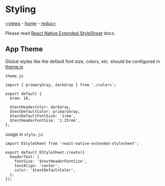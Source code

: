 # Styling

[<views](views.md) - [home](index.md) - [redux>](redux.md)

Please read [React Native Extended StyleSheet](https://github.com/vitalets/react-native-extended-stylesheet) docs.

## App Theme

Global styles like the default font size, colors, etc. should be configured in [theme.js](../app/config/theme.js)

`theme.js`

```
import { primaryGray, darkGray } from './colors';

export default {
  $rem: 16,

  $textHeaderColor: darkGray,
  $textDefaultColor: primaryGray,
  $textDefaultFontSize: '1rem',
  $textHeaderFontSize: '1.25rem',
};

```

usage in `style.js`:

```
import EStyleSheet from 'react-native-extended-stylesheet';

export default EStyleSheet.create({
  headerText: {
    fontSize: '$textHeaderFontSize',
    textAlign: 'center',
    color: '$textDefaultColor',
  },
});
```
